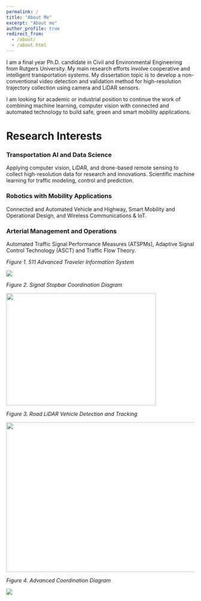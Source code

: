 ```yaml
---
permalink: /
title: "About Me"
excerpt: "About me"
author_profile: true
redirect_from: 
  - /about/
  - /about.html
---
```


I am a final year Ph.D. candidate in Civil and Environmental Engineering from Rutgers University. My main research efforts involve cooperative and intelligent transportation systems. My dissertation topic is to develop a non-conventional video detection and validation method for high-resolution trajectory collection using camera and LiDAR sensors. 

I am looking for academic or industrial position to continue the work of combining machine learning, computer vision with connected and automated technology to build safe, green and smart mobility applications.

Research Interests
======
### Transportation AI and Data Science
Applying computer vision, LiDAR, and drone-based remote sensing to collect high-resolution data for research and innovations. Scientific machine learning for traffic modeling, control and prediction.

### Robotics with Mobility Applications
Connected and Automated Vehicle and Highway, Smart Mobility and Operational Design, and Wireless Communications & IoT.

### Arterial Management and Operations
Automated Traffic Signal Performance Measures (ATSPMs), Adaptive Signal Control Technology (ASCT) and Traffic Flow Theory. 

_Figure 1. 511 Advanced Traveler Information System_

<img src="{{ site.url }}{{ site.baseurl }}/images/Picture1.png">


_Figure 2. Signal Stopbar Coordination Diagram_

<img src="{{ site.url }}{{ site.baseurl }}/images/RCD.png" width="400" height="300"> 



_Figure 3. Road LiDAR Vehicle Detection and Tracking_

<img src="{{ site.url }}{{ site.baseurl }}/images/Detection%20and%20Tracking_small.png" width="600" height="400">



_Figure 4. Advanced Coordination Diagram_

<img src="{{ site.url }}{{ site.baseurl }}/images/PCD_comparison.png">
       

